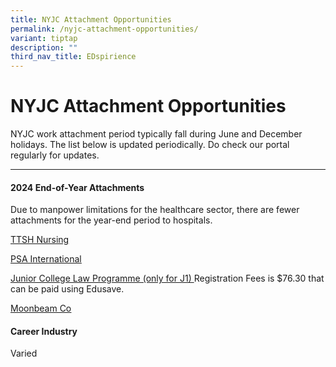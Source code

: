 ```yaml
---
title: NYJC Attachment Opportunities
permalink: /nyjc-attachment-opportunities/
variant: tiptap
description: ""
third_nav_title: EDspirience
---
```

<h1>NYJC Attachment Opportunities</h1>
<p>NYJC work attachment period typically fall during June and December holidays.
The list below is updated periodically. Do check our portal regularly for
updates.</p>
<hr>
<h4><strong>2024 End-of-Year Attachments</strong></h4>
<p>Due to manpower limitations for the healthcare sector, there are fewer
attachments for the year-end period to hospitals.</p>
<p><a href="https://drive.google.com/file/d/11Mc3XRApuljmVLcVPYjh0XklNi3CM59h/view?usp=drive_link" rel="noopener noreferrer nofollow" target="undefined"><u>TTSH Nursing</u></a>
</p>
<p><a href="https://drive.google.com/file/d/1zKDTzgLukySJP9sAsdeVAcIxaiOrYo-7/view?usp=sharing" rel="noopener noreferrer nofollow" target="undefined"><u>PSA International</u></a>
</p>
<p><a href="https://www.sal.org.sg/jclp2024" rel="noopener noreferrer nofollow" target="undefined"><u>Junior College Law Programme</u></a><u> (only for J1) </u>Registration
Fees is $76.30 that can be paid using Edusave.</p>
<p><a href="https://drive.google.com/file/d/19lx5T98c0g5LmfZnSTxMcjqfs1RI9toF/view?usp=sharing" rel="noopener noreferrer nofollow" target="undefined"><u>Moonbeam Co</u></a>
</p>
<p></p>
<h4>Career Industry</h4>
<p>Varied</p>